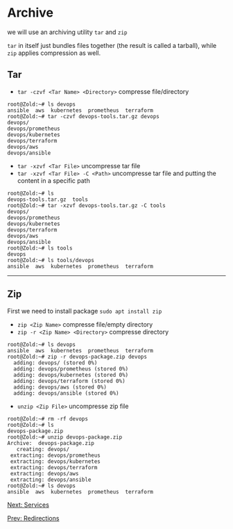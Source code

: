 # Archive

we will use an archiving utility `tar` and `zip`

`tar` in itself just bundles files together (the result is called a tarball), while `zip` applies compression as well.

## Tar

* `tar -czvf <Tar Name> <Directory>` compresse file/directory

``` console
root@Zold:~# ls devops
ansible  aws  kubernetes  prometheus  terraform
root@Zold:~# tar -czvf devops-tools.tar.gz devops
devops/
devops/prometheus
devops/kubernetes
devops/terraform
devops/aws
devops/ansible
```

* `tar -xzvf <Tar File>` uncompresse tar file
* `tar -xzvf <Tar File> -C <Path>` uncompresse tar file and putting the content in a specific path

``` console
root@Zold:~# ls
devops-tools.tar.gz  tools
root@Zold:~# tar -xzvf devops-tools.tar.gz -C tools
devops/
devops/prometheus
devops/kubernetes
devops/terraform
devops/aws
devops/ansible
root@Zold:~# ls tools
devops
root@Zold:~# ls tools/devops
ansible  aws  kubernetes  prometheus  terraform
```

***

## Zip

First we need to install package `sudo apt install zip`

* `zip <Zip Name>` compresse file/empty directory
* `zip -r <Zip Name> <Directory>` compresse directory

``` console
root@Zold:~# ls devops
ansible  aws  kubernetes  prometheus  terraform
root@Zold:~# zip -r devops-package.zip devops
  adding: devops/ (stored 0%)
  adding: devops/prometheus (stored 0%)
  adding: devops/kubernetes (stored 0%)
  adding: devops/terraform (stored 0%)
  adding: devops/aws (stored 0%)
  adding: devops/ansible (stored 0%)
```

* `unzip <Zip File>` uncompresse zip file

``` console
root@Zold:~# rm -rf devops
root@Zold:~# ls
devops-package.zip
root@Zold:~# unzip devops-package.zip
Archive:  devops-package.zip
   creating: devops/
 extracting: devops/prometheus
 extracting: devops/kubernetes
 extracting: devops/terraform
 extracting: devops/aws
 extracting: devops/ansible
root@Zold:~# ls devops
ansible  aws  kubernetes  prometheus  terraform
```
[Next: Services](./Services.md)

[Prev: Redirections](./Redirections.md)
